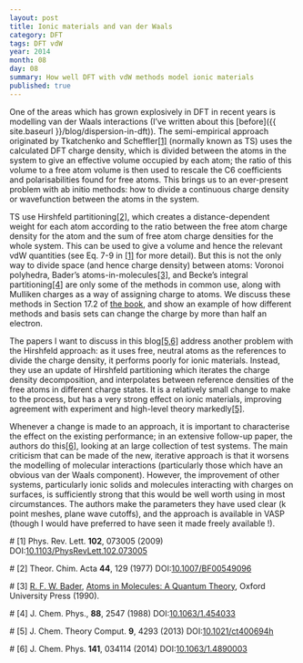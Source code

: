 ```yaml
---
layout: post
title: Ionic materials and van der Waals
category: DFT
tags: DFT vdW
year: 2014
month: 08
day: 08
summary: How well DFT with vdW methods model ionic materials
published: true
---
```

One of the areas which has grown explosively in DFT in recent years is modelling van der Waals interactions (I’ve written about this [before]({{ site.baseurl }}/blog/dispersion-in-dft)).  The semi-empirical approach originated by Tkatchenko and Scheffler[[1]](#R1) (normally known as TS) uses the calculated DFT charge density, which is divided between the atoms in the system to give an effective volume occupied by each atom; the ratio of this volume to a free atom volume is then used to rescale the C6 coefficients and polarisabilities found for free atoms.  This brings us to an ever-present problem with ab initio methods: how to divide a continuous charge density or wavefunction between the atoms in the system.

TS use Hirshfeld partitioning[[2]](#R2), which creates a distance-dependent weight for each atom according to the ratio between the free atom charge density for the atom and the sum of free atom charge densities for the whole system.  This can be used to give a volume and hence the relevant vdW quantities (see Eq. 7-9 in [[1]](#R1) for more detail).  But this is not the only way to divide space (and hence charge density) between atoms: Voronoi polyhedra, Bader’s atoms-in-molecules[[3]](#R3), and Becke’s integral partitioning[[4]](#R4) are only some of the methods in common use, along with Mulliken charges as a way of assigning charge to atoms.  We discuss these methods in Section 17.2 of [the book](http://tiny.cc/atomistic), and show an example of how different methods and basis sets can change the charge by more than half an electron.

The papers I want to discuss in this blog[[5,6]](#R5) address another problem with the Hirshfeld approach: as it uses free, neutral atoms as the references to divide the charge density, it performs poorly for ionic materials.  Instead, they use an update of Hirshfeld partitioning which iterates the charge density decomposition, and interpolates between reference densities of the free atoms in different charge states.  It is a relatively small change to make to the process, but has a very strong effect on ionic materials, improving agreement with experiment and high-level theory markedly[[5]](#R5).

Whenever a change is made to an approach, it is important to characterise the effect on the existing performance; in an extensive follow-up paper, the authors do this[[6]](#R6), looking at an large collection of test systems.  The main criticism that can be made of the new, iterative approach is that it worsens the modelling of molecular interactions (particularly those which have an obvious van der Waals component).  However, the improvement of other systems, particularly ionic solids and molecules interacting with charges on surfaces, is sufficiently strong that this would be well worth using in most circumstances.  The authors make the parameters they have used clear (k point meshes, plane wave cutoffs), and the approach is available in VASP (though I would have preferred to have seen it made freely available !).

#<a name="R1"></a>
[1] Phys. Rev. Lett. **102**, 073005 (2009) DOI:[10.1103/PhysRevLett.102.073005](http://dx.doi.org/10.1103/PhysRevLett.102.073005)

#<a name="R2"></a>
[2] Theor. Chim. Acta **44**, 129 (1977) DOI:[10.1007/BF00549096](http://dx.doi.org/10.1007/BF00549096)

#<a name="R3"></a>
[3] [R. F. W. Bader](http://www.chemistry.mcmaster.ca/bader/aim/), [Atoms in Molecules: A Quantum Theory](http://ukcatalogue.oup.com/product/9780198558651.do), Oxford University Press (1990).

#<a name="R4"></a>
[4] J. Chem. Phys., **88**, 2547 (1988) DOI:[10.1063/1.454033](http://dx.doi.org/10.1063/1.454033)

#<a name="R5"></a>
[5] J. Chem. Theory Comput. **9**, 4293 (2013) DOI:[10.1021/ct400694h](http://dx.doi.org/10.1021/ct400694h)

#<a name="R6"></a>
[6] J. Chem. Phys. **141**, 034114 (2014) DOI:[10.1063/1.4890003](http://dx.doi.org/10.1063/1.4890003)
